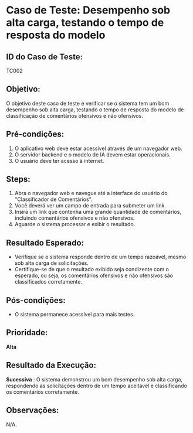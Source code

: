 # Caso de Teste: Desempenho sob alta carga, testando o tempo de resposta do modelo

## ID do Caso de Teste:
TC002

## Objetivo: 
O objetivo deste caso de teste é verificar se o sistema tem um bom desempenho sob alta carga, testando o tempo de resposta do modelo de classificação de comentários ofensivos e não ofensivos.

## Pré-condições:
1. O aplicativo web deve estar acessível através de um navegador web.
2. O servidor backend e o modelo de IA devem estar operacionais.
3. O usuário deve ter acesso à internet.

## Steps:
1. Abra o navegador web e navegue até a interface do usuário do "Classificador de Comentários".
2. Você deverá ver um campo de entrada para submeter um link.
3. Insira um link que contenha uma grande quantidade de comentários, incluindo comentários ofensivos e não ofensivos.
4. Aguarde o sistema processar e exibir o resultado.

## Resultado Esperado:
- Verifique se o sistema responde dentro de um tempo razoável, mesmo sob alta carga de solicitações.
- Certifique-se de que o resultado exibido seja condizente com o esperado, ou seja, os comentários ofensivos e não ofensivos são classificados corretamente.

## Pós-condições:
- O sistema permanece acessível para mais testes.

## Prioridade: 
**Alta**

## Resultado da Execução:
**Sucessiva** : O sistema demonstrou um bom desempenho sob alta carga, respondendo às solicitações dentro de um tempo aceitável e classificando os comentários corretamente.

## Observações:
N/A.
